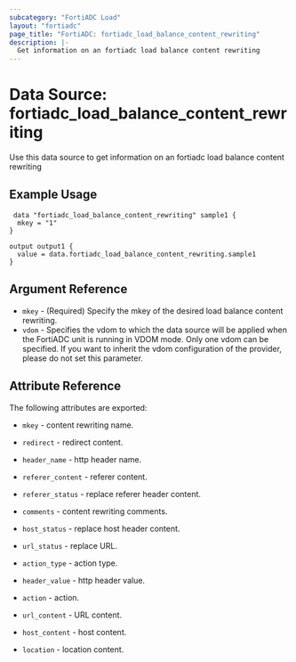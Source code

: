```yaml
---
subcategory: "FortiADC Load"
layout: "fortiadc"
page_title: "FortiADC: fortiadc_load_balance_content_rewriting"
description: |-
  Get information on an fortiadc load balance content rewriting
---
```


# Data Source: fortiadc_load_balance_content_rewriting
Use this data source to get information on an fortiadc load balance content rewriting

## Example Usage

```hcl
 data "fortiadc_load_balance_content_rewriting" sample1 {
  mkey = "1"
}

output output1 {
  value = data.fortiadc_load_balance_content_rewriting.sample1
}
```

## Argument Reference
* `mkey` - (Required) Specify the mkey of the desired  load balance content rewriting.
* `vdom` - Specifies the vdom to which the data source will be applied when the FortiADC unit is running in VDOM mode. Only one vdom can be specified. If you want to inherit the vdom configuration of the provider, please do not set this parameter.


## Attribute Reference

The following attributes are exported:

* `mkey` - content rewriting name.

* `redirect` - redirect content. 
* `header_name` - http header name. 
* `referer_content` - referer content. 
* `referer_status` - replace referer header content. 
* `comments` - content rewriting comments. 
* `host_status` - replace host header content. 
* `url_status` - replace URL. 
* `action_type` - action type. 
* `header_value` - http header value. 
* `action` - action. 
* `url_content` - URL content. 
* `host_content` - host content. 

* `location` - location content. 

